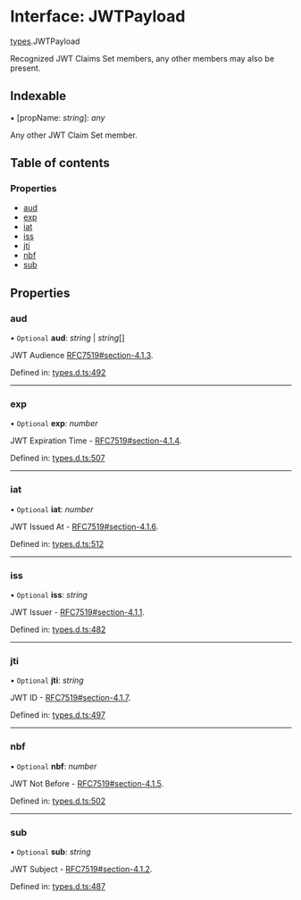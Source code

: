 # Interface: JWTPayload

[types](../modules/types.md).JWTPayload

Recognized JWT Claims Set members, any other members
may also be present.

## Indexable

▪ [propName: *string*]: *any*

Any other JWT Claim Set member.

## Table of contents

### Properties

- [aud](types.jwtpayload.md#aud)
- [exp](types.jwtpayload.md#exp)
- [iat](types.jwtpayload.md#iat)
- [iss](types.jwtpayload.md#iss)
- [jti](types.jwtpayload.md#jti)
- [nbf](types.jwtpayload.md#nbf)
- [sub](types.jwtpayload.md#sub)

## Properties

### aud

• `Optional` **aud**: *string* \| *string*[]

JWT Audience [RFC7519#section-4.1.3](https://tools.ietf.org/html/rfc7519#section-4.1.3).

Defined in: [types.d.ts:492](https://github.com/panva/jose/blob/v3.11.1/src/types.d.ts#L492)

___

### exp

• `Optional` **exp**: *number*

JWT Expiration Time - [RFC7519#section-4.1.4](https://tools.ietf.org/html/rfc7519#section-4.1.4).

Defined in: [types.d.ts:507](https://github.com/panva/jose/blob/v3.11.1/src/types.d.ts#L507)

___

### iat

• `Optional` **iat**: *number*

JWT Issued At - [RFC7519#section-4.1.6](https://tools.ietf.org/html/rfc7519#section-4.1.6).

Defined in: [types.d.ts:512](https://github.com/panva/jose/blob/v3.11.1/src/types.d.ts#L512)

___

### iss

• `Optional` **iss**: *string*

JWT Issuer - [RFC7519#section-4.1.1](https://tools.ietf.org/html/rfc7519#section-4.1.1).

Defined in: [types.d.ts:482](https://github.com/panva/jose/blob/v3.11.1/src/types.d.ts#L482)

___

### jti

• `Optional` **jti**: *string*

JWT ID - [RFC7519#section-4.1.7](https://tools.ietf.org/html/rfc7519#section-4.1.7).

Defined in: [types.d.ts:497](https://github.com/panva/jose/blob/v3.11.1/src/types.d.ts#L497)

___

### nbf

• `Optional` **nbf**: *number*

JWT Not Before - [RFC7519#section-4.1.5](https://tools.ietf.org/html/rfc7519#section-4.1.5).

Defined in: [types.d.ts:502](https://github.com/panva/jose/blob/v3.11.1/src/types.d.ts#L502)

___

### sub

• `Optional` **sub**: *string*

JWT Subject - [RFC7519#section-4.1.2](https://tools.ietf.org/html/rfc7519#section-4.1.2).

Defined in: [types.d.ts:487](https://github.com/panva/jose/blob/v3.11.1/src/types.d.ts#L487)
